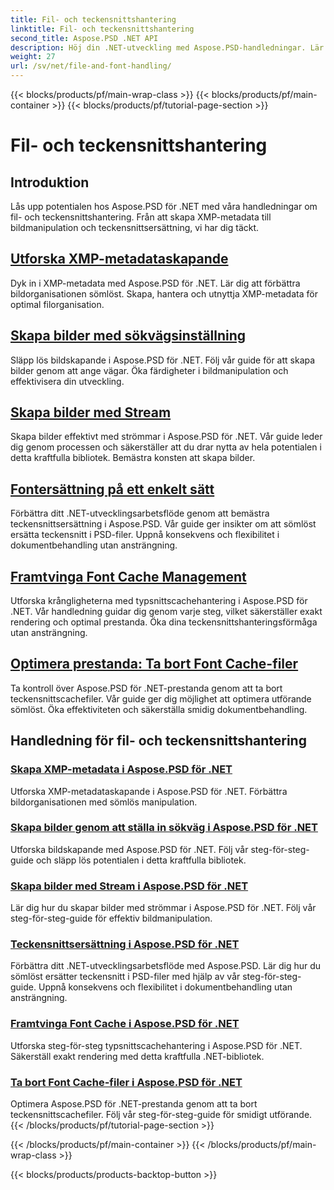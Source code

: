 ```yaml
---
title: Fil- och teckensnittshantering
linktitle: Fil- och teckensnittshantering
second_title: Aspose.PSD .NET API
description: Höj din .NET-utveckling med Aspose.PSD-handledningar. Lär dig byta teckensnitt, skapa XMP-metadata och cachehantering för optimal arbetsflödeseffektivitet.
weight: 27
url: /sv/net/file-and-font-handling/
---
```


{{< blocks/products/pf/main-wrap-class >}}
{{< blocks/products/pf/main-container >}}
{{< blocks/products/pf/tutorial-page-section >}}

# Fil- och teckensnittshantering

## Introduktion

Lås upp potentialen hos Aspose.PSD för .NET med våra handledningar om fil- och teckensnittshantering. Från att skapa XMP-metadata till bildmanipulation och teckensnittsersättning, vi har dig täckt.

## [Utforska XMP-metadataskapande](./create-xmp-metadata/)
Dyk in i XMP-metadata med Aspose.PSD för .NET. Lär dig att förbättra bildorganisationen sömlöst. Skapa, hantera och utnyttja XMP-metadata för optimal filorganisation.

## [Skapa bilder med sökvägsinställning](./create-images-setting-path/)
Släpp lös bildskapande i Aspose.PSD för .NET. Följ vår guide för att skapa bilder genom att ange vägar. Öka färdigheter i bildmanipulation och effektivisera din utveckling.

## [Skapa bilder med Stream](./create-images-using-stream/)
Skapa bilder effektivt med strömmar i Aspose.PSD för .NET. Vår guide leder dig genom processen och säkerställer att du drar nytta av hela potentialen i detta kraftfulla bibliotek. Bemästra konsten att skapa bilder.

## [Fontersättning på ett enkelt sätt](./font-replacement/)
Förbättra ditt .NET-utvecklingsarbetsflöde genom att bemästra teckensnittsersättning i Aspose.PSD. Vår guide ger insikter om att sömlöst ersätta teckensnitt i PSD-filer. Uppnå konsekvens och flexibilitet i dokumentbehandling utan ansträngning.

## [Framtvinga Font Cache Management](./force-font-cache/)
Utforska krångligheterna med typsnittscachehantering i Aspose.PSD för .NET. Vår handledning guidar dig genom varje steg, vilket säkerställer exakt rendering och optimal prestanda. Öka dina teckensnittshanteringsförmåga utan ansträngning.

## [Optimera prestanda: Ta bort Font Cache-filer](./remove-font-cache-files/)
Ta kontroll över Aspose.PSD för .NET-prestanda genom att ta bort teckensnittscachefiler. Vår guide ger dig möjlighet att optimera utförande sömlöst. Öka effektiviteten och säkerställa smidig dokumentbehandling.

## Handledning för fil- och teckensnittshantering
### [Skapa XMP-metadata i Aspose.PSD för .NET](./create-xmp-metadata/)
Utforska XMP-metadataskapande i Aspose.PSD för .NET. Förbättra bildorganisationen med sömlös manipulation.
### [Skapa bilder genom att ställa in sökväg i Aspose.PSD för .NET](./create-images-setting-path/)
Utforska bildskapande med Aspose.PSD för .NET. Följ vår steg-för-steg-guide och släpp lös potentialen i detta kraftfulla bibliotek.
### [Skapa bilder med Stream i Aspose.PSD för .NET](./create-images-using-stream/)
Lär dig hur du skapar bilder med strömmar i Aspose.PSD för .NET. Följ vår steg-för-steg-guide för effektiv bildmanipulation.
### [Teckensnittsersättning i Aspose.PSD för .NET](./font-replacement/)
Förbättra ditt .NET-utvecklingsarbetsflöde med Aspose.PSD. Lär dig hur du sömlöst ersätter teckensnitt i PSD-filer med hjälp av vår steg-för-steg-guide. Uppnå konsekvens och flexibilitet i dokumentbehandling utan ansträngning.
### [Framtvinga Font Cache i Aspose.PSD för .NET](./force-font-cache/)
Utforska steg-för-steg typsnittscachehantering i Aspose.PSD för .NET. Säkerställ exakt rendering med detta kraftfulla .NET-bibliotek. 
### [Ta bort Font Cache-filer i Aspose.PSD för .NET](./remove-font-cache-files/)
Optimera Aspose.PSD för .NET-prestanda genom att ta bort teckensnittscachefiler. Följ vår steg-för-steg-guide för smidigt utförande.
{{< /blocks/products/pf/tutorial-page-section >}}

{{< /blocks/products/pf/main-container >}}
{{< /blocks/products/pf/main-wrap-class >}}

{{< blocks/products/products-backtop-button >}}
